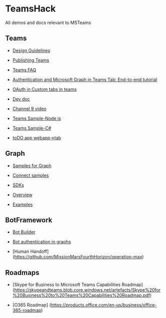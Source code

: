 # TeamsHack
All demos and docs relevant to MSTeams 

## Teams

* [Design Guidelines](https://docs.microsoft.com/en-us/microsoftteams/platform/resources/design/overview#!/)

* [Publishing Teams](https://docs.microsoft.com/en-us/microsoftteams/platform/publishing/apps-publish)

* [Teams FAQ](https://support.office.com/en-us/article/Frequently-asked-questions-f4644010-d5fa-4055-b42a-6a5317316e18#BKMK_WhatsAWorkOrSchoolAccountForOffice365)

* [Authentication and Microsoft Graph in Teams Tab: End-to-end tutorial](https://techcommunity.microsoft.com/t5/Microsoft-Teams-Blog/Authentication-SSO-and-Microsoft-Graph-in-Microsoft-Teams-Tabs/ba-p/125366)

* [OAuth in Custom tabs in teams](https://blogs.msdn.microsoft.com/richard_dizeregas_blog/2017/02/08/microsoft-teams-and-oauth-in-custom-tab/)

* [Dev doc](https://docs.microsoft.com/en-us/microsoftteams/platform/index)

* [Channel 9 video](https://channel9.msdn.com/Events/Build/2017/P4157)

* [Teams Sample-Node js](https://github.com/OfficeDev/microsoft-teams-sample-complete-node)

* [Teams Sample-C#](https://github.com/OfficeDev/microsoft-teams-sample-complete-csharp)

* [toDO app webapp->tab](https://github.com/OfficeDev/microsoft-teams-sample-todo/tree/master)

## Graph
* [Samples for Graph](https://developer.microsoft.com/en-us/graph/code-samples-and-sdks)

* [Connect samples](https://github.com/search?utf8=%E2%9C%93&q=connect+sample+user:microsoftgraph&type=Repositories&ref=searchresults)

* [SDKs](https://github.com/search?utf8=%E2%9C%93&q=sdk+user:microsoftgraph&type=Repositories&ref=searchresults)

* [Overview](https://developer.microsoft.com/en-us/graph/docs/concepts/overview)

* [Examples](https://developer.microsoft.com/en-us/graph/examples)

## BotFramework

* [Bot Builder](https://github.com/Microsoft/BotBuilder)

* [Bot authentication in graphs](https://blogs.msdn.microsoft.com/richard_dizeregas_blog/2017/05/15/bot-authentication-in-the-bot-framework/)

* [Human Handoff] (https://github.com/MissionMarsFourthHorizon/operation-max)

## Roadmaps

* [Skype for Business to Microsoft Teams Capabilities Roadmap] (https://skypeandteams.blob.core.windows.net/artefacts/Skype%20for%20Business%20to%20Teams%20Capabilities%20Roadmap.pdf)

* [O365 Roadmap] 
(https://products.office.com/en-us/business/office-365-roadmap)
